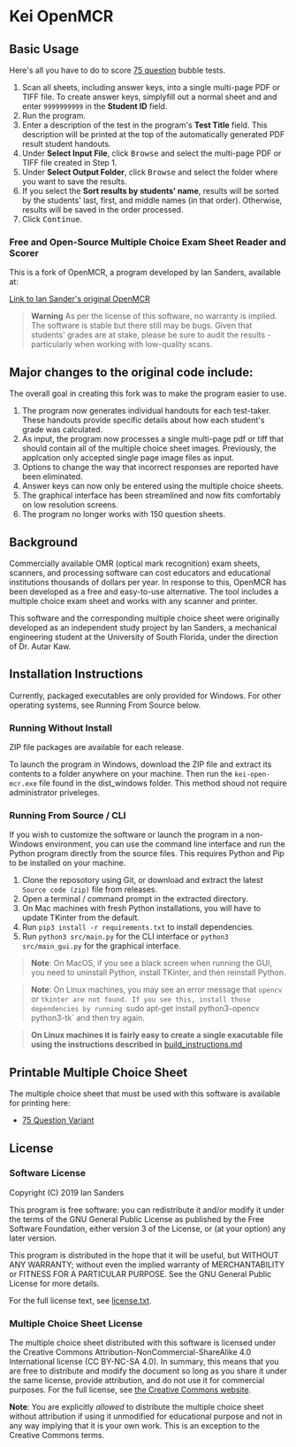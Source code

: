 # Kei OpenMCR

## Basic Usage

Here's all you have to do to score [75 question](https://github.com/orchardguides/kei-open-mcr/blob/main/src/assets/multiple_choice_sheet_75q.pdf) bubble tests. 

1. Scan all sheets, including answer keys, into a single multi-page PDF or TIFF file. To create answer keys, simplyfill out a normal sheet and and enter `9999999999` in the **Student ID** field.
2. Run the program.
3. Enter a description of the test in the program's **Test Title** field. This description will be printed at the top of the automatically generated PDF result student handouts.
4. Under **Select Input File**, click <kbd>Browse</kbd> and select the multi-page PDF or TIFF file created in Step 1.
5. Under **Select Output Folder**, click <kbd>Browse</kbd> and select the folder where you want to save the results.
6. If you select the **Sort results by students' name**, results will be sorted by the students' last, first, and middle names (in that order). Otherwise, results will be saved in the order processed.
7. Click <kbd>Continue</kbd>.

### Free and Open-Source Multiple Choice Exam Sheet Reader and Scorer

This is a fork of OpenMCR, a program developed by Ian Sanders, available at:

[Link to Ian Sander's original OpenMCR](https://github.com/iansan5653/open-mcr)

> **Warning** As per the license of this software, no warranty is implied. The software is stable but there still may be bugs. Given that students' grades are at stake, please be sure to audit the results - particularly when working with low-quality scans.

## Major changes to the original code include:

The overall goal in creating this fork was to make the program easier to use.

 1. The program now generates individual handouts for each test-taker. These handouts provide specific details about how each student's grade was calculated.
 2. As input, the program now processes a single multi-page pdf or tiff that should contain all of the multiple choice sheet images. Previously, the applcation only accepted single page image files as input.
 3. Options to change the way that incorrect responses are reported have been eliminated.
 4. Answer keys can now only be entered using the multiple choice sheets.
 5. The graphical interface has been streamlined and now fits comfortably on low resolution screens.
 6. The program no longer works with 150 question sheets.

## Background

Commercially available OMR (optical mark recognition) exam sheets, scanners, and processing software can cost educators and educational institutions thousands of dollars per year. In response to this, OpenMCR has been developed as a free and easy-to-use alternative. The tool includes a multiple choice exam sheet and works with any scanner and printer.

This software and the corresponding multiple choice sheet were originally developed as an independent study project by Ian Sanders, a mechanical engineering student at the University of South Florida, under the direction of Dr. Autar Kaw.

## Installation Instructions

Currently, packaged executables are only provided for Windows. For other operating systems, see Running From Source below.

### Running Without Install

ZIP file packages are available for each release.

To launch the program in Windows, download the ZIP file and extract its contents to a folder anywhere on your machine. Then run the `kei-open-mcr.exe` file found in the dist_windows folder. This method shoud not require administrator priveleges.

### Running From Source / CLI

If you wish to customize the software or launch the program in a non-Windows environment, you can use the command line interface and run the Python program directly from the source files. This requires Python and Pip to be installed on your machine.

1. Clone the reposotory using Git, or download and extract the latest `Source code (zip)` file from releases.
2. Open a terminal / command prompt in the extracted directory.
3. On Mac machines with fresh Python installations, you will have to update TKinter from the default.
4. Run `pip3 install -r requirements.txt` to install dependencies.
5. Run `python3 src/main.py` for the CLI interface or `python3 src/main_gui.py` for the graphical interface.

> **Note**: On MacOS, if you see a black screen when running the GUI, you need to uninstall Python, install TKinter, and then reinstall Python.

> **Note**: On Linux machines, you may see an error message that `opencv` or `tkinter are not found. If you see this, install those dependencies by running `sudo apt-get install python3-opencv python3-tk` and then try again.

> **On Linux machines it is fairly easy to create a single exacutable file using the instructions described in** [build_instructions.md](./build_instructions.md)

## Printable Multiple Choice Sheet

The multiple choice sheet that must be used with this software is available for printing here:

* [75 Question Variant](https://github.com/orchardguides/kei-open-mcr/blob/main/src/assets/multiple_choice_sheet_75q.pdf)

## License

### Software License

Copyright (C) 2019 Ian Sanders

This program is free software: you can redistribute it and/or modify it under the terms of the GNU General Public License as published by the Free Software Foundation, either version 3 of the License, or (at your option) any later version.

This program is distributed in the hope that it will be useful, but WITHOUT ANY WARRANTY; without even the implied warranty of MERCHANTABILITY or FITNESS FOR A PARTICULAR PURPOSE.  See the GNU General Public License for more details.

For the full license text, see [license.txt](./license.txt).

### Multiple Choice Sheet License

The multiple choice sheet distributed with this software is licensed under the Creative Commons Attribution-NonCommercial-ShareAlike 4.0 International license (CC BY-NC-SA 4.0). In summary, this means that you are free to distribute and modify the document so long as you share it under the same license, provide attribution, and do not use it for commercial purposes. For the full license, see
[the Creative Commons website](https://creativecommons.org/licenses/by-nc-sa/4.0/).

**Note**: You are explicitly _allowed_ to distribute the multiple choice sheet without attribution if using it unmodified for educational purpose and not in any way implying that it is your own work. This is an exception to the Creative Commons terms. 
